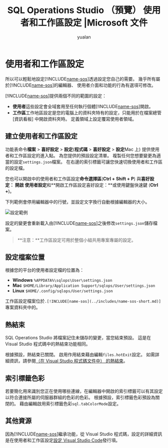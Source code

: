 ﻿---
title: "SQL Operations Studio （預覽） 使用者和工作區設定 |Microsoft 文件"
description: "如何修改 SQL Operations Studio （預覽） 使用者和工作區設定。"
ms.custom: tools|sos
ms.date: 11/15/2017
ms.prod: sql-non-specified
ms.reviewer: alayu; erickang; sstein
ms.suite: sql
ms.prod_service: sql-tools
ms.component: sos
ms.tgt_pltfrm: ''
ms.topic: article
author: yualan
ms.author: alayu
manager: craigg
ms.workload: Inactive
ms.openlocfilehash: 6e87461fb2973bec630ed21975a80cdbc17cd1cd
ms.sourcegitcommit: b6116b434d737d661c09b78d0f798c652cf149f3
ms.translationtype: MT
ms.contentlocale: zh-TW
ms.lasthandoff: 01/17/2018
---
# <a name="user-and-workspace-settings"></a>使用者和工作區設定

所以可以輕鬆地設定[!INCLUDE[name-sos](../includes/name-sos-short.md)]透過設定您自己的需要。 幾乎所有屬於[!INCLUDE[name-sos](../includes/name-sos-short.md)]的編輯器、 使用者介面和功能的行為有選項可修改。

[!INCLUDE[name-sos](../includes/name-sos-short.md)]提供兩個不同的範圍的設定：

* **使用者**這些設定會全域套用至任何執行個體[!INCLUDE[name-sos](../includes/name-sos-short.md)]開啟。
* **工作區**工作地區設定是您的電腦上的資料夾特有的設定，只能用於在檔案總管 [資訊看板] 中開啟資料夾時。 定義領域上設定覆寫使用者領域。

## <a name="creating-user-and-workspace-settings"></a>建立使用者和工作區設定

功能表命令**檔案** > **喜好設定** > **設定**(**程式碼** >  **喜好設定** > **設定**Mac 上) 提供使用者和工作區設定的進入點。 為您提供的預設設定清單。 複製任何您想要變更為適當的設定`settings.json`檔案。 在右邊的索引標籤可讓您快速切換使用者和工作區的設定檔。

您也可以開啟中的使用者和工作區設定**命令選擇區**(**Ctrl + Shift + P**) 與**喜好設定： 開啟 使用者設定**和**開啟工作區設定喜好設定：**或使用鍵盤快速鍵 (**Ctrl +**)。

下列範例會停用編輯器中的行號，並設定文字換行自動根據編輯器的大小。

![設定範例](media/settings/sample-settings.png)

設定的變更會重新載入由[!INCLUDE[name-sos](../includes/name-sos-short.md)]之後修改`settings.json`儲存檔案。

>**注意：**工作區設定可用於整個小組共用專案專屬的設定。

## <a name="settings-file-locations"></a>設定檔案位置

根據您的平台的使用者設定檔的位置為：

* **Windows** `%APPDATA%\sqlops\User\settings.json`
* **Mac** `$HOME/Library/Application Support/sqlops/User/settings.json`
* **Linux** `$HOME/.config/sqlops/User/settings.json`

工作區設定檔案位於`.[!INCLUDE[name-sos](../includes/name-sos-short.md)]`專案資料夾中的。

## <a name="hot-exit"></a>熱結束

SQL Operations Studio 將檔案記住未儲存的變更，當您結束預設。 這是在 Visual Studio 程式碼中的熱結束功能相同。

根據預設，熱結束已關閉。 啟用作用結束藉由編輯`files.hotExit`設定。 如需詳細資訊，請參閱[（在 Visual Studio 程式碼文件中） 的熱結束](https://code.visualstudio.com/docs/editor/codebasics#_hot-exit)。


## <a name="tab-color"></a>索引標籤色彩

若要簡化用來識別您正在使用哪些連線，在編輯器中開啟的索引標籤可以有其設定以符合連接所屬的伺服器群組的色彩的色彩。 根據預設，索引標籤色彩預設為關閉的。 藉由編輯啟用索引標籤色彩`sql.tabColorMode`設定。

## <a name="additional-resources"></a>其他資源

因為[!INCLUDE[name-sos](../includes/name-sos-short.md)]繼承功能，從 Visual Studio 程式碼，設定的詳細資訊是在使用者和工作區設定[設定 Visual Studio Code](https://code.visualstudio.com/docs/getstarted/settings)發行項。
